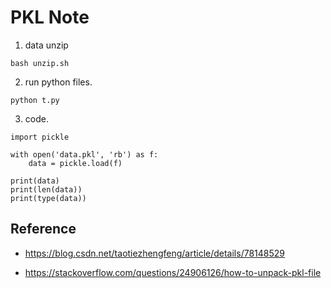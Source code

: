 # PKL Note

1. data unzip

```
bash unzip.sh
```

2. run python files.

```
python t.py
```

3. code.

```
import pickle

with open('data.pkl', 'rb') as f:
    data = pickle.load(f)

print(data)
print(len(data))
print(type(data))
```

## Reference

- https://blog.csdn.net/taotiezhengfeng/article/details/78148529

- https://stackoverflow.com/questions/24906126/how-to-unpack-pkl-file


